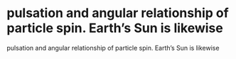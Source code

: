 # pulsation and angular relationship of particle spin. Earth’s Sun is likewise

pulsation and angular relationship of particle spin. Earth’s Sun is likewise